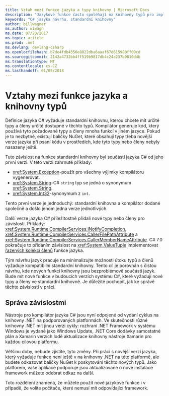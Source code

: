 ```yaml
---
title: Vztah mezi funkce jazyka a typy knihovny | Microsoft Docs
description: "Jazykové funkce často spoléhají na knihovny typů pro implementaci. Pochopení relace."
keywords: "C# jazyka návrhu, standardní knihovny"
author: billwagner
ms.author: wiwagn
ms.date: 07/20/2017
ms.topic: article
ms.prod: .net
ms.devlang: devlang-csharp
ms.openlocfilehash: b7de4fdb4356e8822dba6aaaf67d615980ff09cd
ms.sourcegitcommit: 2142a4732bb4ff519b9817db4c24a237b9810d4b
ms.translationtype: MT
ms.contentlocale: cs-CZ
ms.lasthandoff: 01/05/2018
---
```

# <a name="relationships-between-language-features-and-library-types"></a>Vztahy mezi funkce jazyka a knihovny typů

Definice jazyka C# vyžaduje standardní knihovnu, kterou chcete mít určité typy a členy určité dostupné v těchto typů. Kompilátor generuje kód, který používá tyto požadované typy a členy mnoha funkcí v jiném jazyce. Pokud je to nezbytné, existují balíčky NuGet, které obsahují typy třeba novější verze jazyka při psaní kódu v prostředích, kde tyto typy nebo členy nebyly nasazeny ještě.

Tuto závislost na funkce standardní knihovny byl součástí jazyka C# od jeho první verzi. V této verzi zahrnuté příklady:

* <xref:System.Exception>-použít pro všechny výjimky kompilátoru vygenerovat.
* <xref:System.String>-C# `string` typ se jedná o synonymum <xref:System.String>.
* <xref:System.Int32>-synonymum z `int`.

Tento první verze je jednoduchý: standardní knihovna a kompilátor dodané společně a došlo jenom jedna verze jednotlivých.

Další verze jazyka C# příležitostně přidali nové typy nebo členy pro závislosti. Příklady: <xref:System.Runtime.CompilerServices.INotifyCompletion>, <xref:System.Runtime.CompilerServices.CallerFilePathAttribute> a <xref:System.Runtime.CompilerServices.CallerMemberNameAttribute>. C# 7.0 pokračuje to přidáním závislost na <xref:System.ValueTuple> implementovat [řazených kolekcí členů](../tuples.md) funkce jazyka.

Tým návrhu jazyk pracuje na minimalizujte možnosti útoku typů a členů vyžaduje kompatibilní standardní knihovny. Tento cíl je porovnán s čistou návrhu, kde nových funkcí knihovny jsou bezproblémově součástí jazyk. Bude mít nové funkce v budoucích verzích systému C#, které vyžadují nové typy a členy ve standardní knihovně. Je důležité pochopit, jak ke správě těchto závislostí v práci.

## <a name="managing-your-dependencies"></a>Správa závislostmi

Nástroje pro kompilátor jazyka C# jsou nyní odpojené od vydání cyklus na knihovny .NET na podporovaných platformách. Ve skutečnosti různé knihovny .NET mít jinou verzi cykly: rozhraní .NET Framework v systému Windows je vydané jako Windows Update, .NET Core dodávky samostatné plán a Xamarin verzích lodě aktualizace knihovny nástroje Xamarin pro každou cílovou platformu.

Většinu doby, nebude zjistíte, tyto změny. Při práci s novější verzí jazyka, který vyžaduje funkce není ještě v na knihovny .NET na této platformě, ale budete odkazovat balíčky NuGet k poskytování těchto nových typů.
Jako platforem, vaše aplikace podporuje jsou aktualizované o nové instalace framework můžete odebrat odkaz na další.

Toto rozdělení znamená, že můžete použít nové jazykové funkce i v případě, že volíte počítače, které nemusí mít odpovídající framework.
